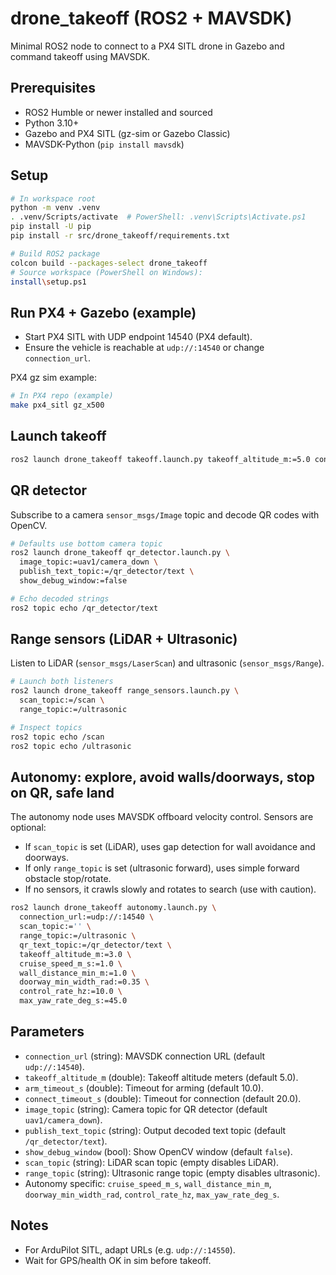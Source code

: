 # drone_takeoff (ROS2 + MAVSDK)

Minimal ROS2 node to connect to a PX4 SITL drone in Gazebo and command takeoff using MAVSDK.

## Prerequisites
- ROS2 Humble or newer installed and sourced
- Python 3.10+
- Gazebo and PX4 SITL (gz-sim or Gazebo Classic)
- MAVSDK-Python (`pip install mavsdk`)

## Setup
```bash
# In workspace root
python -m venv .venv
. .venv/Scripts/activate  # PowerShell: .venv\Scripts\Activate.ps1
pip install -U pip
pip install -r src/drone_takeoff/requirements.txt

# Build ROS2 package
colcon build --packages-select drone_takeoff
# Source workspace (PowerShell on Windows):
install\setup.ps1
```

## Run PX4 + Gazebo (example)
- Start PX4 SITL with UDP endpoint 14540 (PX4 default).
- Ensure the vehicle is reachable at `udp://:14540` or change `connection_url`.

PX4 gz sim example:
```bash
# In PX4 repo (example)
make px4_sitl gz_x500
```

## Launch takeoff
```bash
ros2 launch drone_takeoff takeoff.launch.py takeoff_altitude_m:=5.0 connection_url:=udp://:14540
```

## QR detector
Subscribe to a camera `sensor_msgs/Image` topic and decode QR codes with OpenCV.

```bash
# Defaults use bottom camera topic
ros2 launch drone_takeoff qr_detector.launch.py \
  image_topic:=uav1/camera_down \
  publish_text_topic:=/qr_detector/text \
  show_debug_window:=false

# Echo decoded strings
ros2 topic echo /qr_detector/text
```

## Range sensors (LiDAR + Ultrasonic)
Listen to LiDAR (`sensor_msgs/LaserScan`) and ultrasonic (`sensor_msgs/Range`).

```bash
# Launch both listeners
ros2 launch drone_takeoff range_sensors.launch.py \
  scan_topic:=/scan \
  range_topic:=/ultrasonic

# Inspect topics
ros2 topic echo /scan
ros2 topic echo /ultrasonic
```

## Autonomy: explore, avoid walls/doorways, stop on QR, safe land
The autonomy node uses MAVSDK offboard velocity control. Sensors are optional:
- If `scan_topic` is set (LiDAR), uses gap detection for wall avoidance and doorways.
- If only `range_topic` is set (ultrasonic forward), uses simple forward obstacle stop/rotate.
- If no sensors, it crawls slowly and rotates to search (use with caution).

```bash
ros2 launch drone_takeoff autonomy.launch.py \
  connection_url:=udp://:14540 \
  scan_topic:='' \
  range_topic:=/ultrasonic \
  qr_text_topic:=/qr_detector/text \
  takeoff_altitude_m:=3.0 \
  cruise_speed_m_s:=1.0 \
  wall_distance_min_m:=1.0 \
  doorway_min_width_rad:=0.35 \
  control_rate_hz:=10.0 \
  max_yaw_rate_deg_s:=45.0
```

## Parameters
- `connection_url` (string): MAVSDK connection URL (default `udp://:14540`).
- `takeoff_altitude_m` (double): Takeoff altitude meters (default 5.0).
- `arm_timeout_s` (double): Timeout for arming (default 10.0).
- `connect_timeout_s` (double): Timeout for connection (default 20.0).
- `image_topic` (string): Camera topic for QR detector (default `uav1/camera_down`).
- `publish_text_topic` (string): Output decoded text topic (default `/qr_detector/text`).
- `show_debug_window` (bool): Show OpenCV window (default `false`).
- `scan_topic` (string): LiDAR scan topic (empty disables LiDAR).
- `range_topic` (string): Ultrasonic range topic (empty disables ultrasonic).
- Autonomy specific: `cruise_speed_m_s`, `wall_distance_min_m`, `doorway_min_width_rad`, `control_rate_hz`, `max_yaw_rate_deg_s`.

## Notes
- For ArduPilot SITL, adapt URLs (e.g. `udp://:14550`).
- Wait for GPS/health OK in sim before takeoff.
